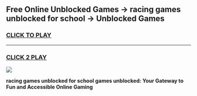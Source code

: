 
## Free Online Unblocked Games → racing games unblocked for school → Unblocked Games
<h3>
<a href="https://premium.freeplayer.one?title=racing_games_unblocked_for_school&ref=21F">CLICK TO PLAY</a></h3>
<hr>

<h3>
<a href="https://premium.freeplayer.one?title=racing_games_unblocked_for_school&ref=21F">CLICK 2 PLAY</a>
  
</h3>

<a href="https://premium.freeplayer.one?title=racing_games_unblocked_for_school&ref=21F/"><img src="https://clearcache.store/games.png"></a>


**racing games unblocked for school games unblocked: Your Gateway to Fun and Accessible Online Gaming**
